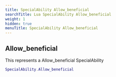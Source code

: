 ```yaml
---
title: SpecialAbility Allow_beneficial
searchTitle: Lua SpecialAbility Allow_beneficial
weight: 1
hidden: true
menuTitle: SpecialAbility Allow_beneficial
---
```

## Allow_beneficial

This represents a Allow_beneficial SpecialAbility
```lua
SpecialAbility.Allow_beneficial
```